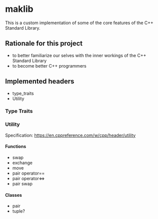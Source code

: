 # maklib

This is a custom implementation of some of the core features of the C++ Standard Library.

## Rationale for this project

- to better familiarize our selves with the inner workings of the C++ Standard Library
- to become better C++ programmers

## Implemented headers

- type_traits
- Utility

### Type Traits


### Utility

Specification: https://en.cppreference.com/w/cpp/header/utility

#### Functions

- swap
- exchange
- move
- pair operator==
- pair operator<=>
- pair swap

#### Classes

- pair
- tuple?
